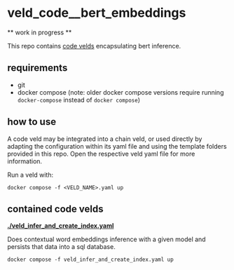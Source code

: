 # veld_code__bert_embeddings

** work in progress **

This repo contains [code velds](https://zenodo.org/records/13322913) encapsulating bert inference.

## requirements

- git
- docker compose (note: older docker compose versions require running `docker-compose` instead of 
  `docker compose`)

## how to use

A code veld may be integrated into a chain veld, or used directly by adapting the configuration 
within its yaml file and using the template folders provided in this repo. Open the respective veld 
yaml file for more information.

Run a veld with:
```
docker compose -f <VELD_NAME>.yaml up
```

## contained code velds

**[./veld_infer_and_create_index.yaml](./veld_infer_and_create_index.yaml)** 

Does contextual word embeddings inference with a given model and persists that data into a sql
database.

```
docker compose -f veld_infer_and_create_index.yaml up
```


